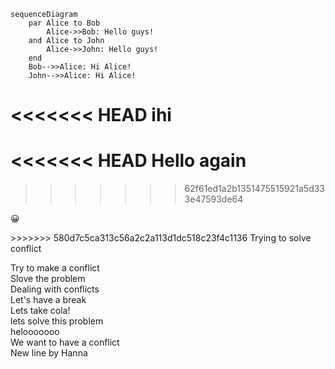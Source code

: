 ```mermaid
sequenceDiagram
    par Alice to Bob
        Alice->>Bob: Hello guys!
    and Alice to John
        Alice->>John: Hello guys!
    end
    Bob-->>Alice: Hi Alice!
    John-->>Alice: Hi Alice!
```

<<<<<<< HEAD
ihi
=======
<<<<<<< HEAD
Hello again
=======
>>>>>>> 62f61ed1a2b1351475515921a5d333e47593de64
<html>
<head>
<meta charset="UTF-8">
</head>
<body>

<p>&#128512;</p>

</body>
</html>
>>>>>>> 580d7c5ca313c56a2c2a113d1dc518c23f4c1136
Trying to solve conflict

Try to make a conflict  
Slove the problem  
Dealing with conflicts  
Let's have a break  
Lets take cola!  
lets solve this problem  
helooooooo  
We want to have a conflict  
New line by Hanna  

